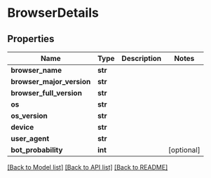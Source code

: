 # BrowserDetails

## Properties
Name | Type | Description | Notes
------------ | ------------- | ------------- | -------------
**browser_name** | **str** |  | 
**browser_major_version** | **str** |  | 
**browser_full_version** | **str** |  | 
**os** | **str** |  | 
**os_version** | **str** |  | 
**device** | **str** |  | 
**user_agent** | **str** |  | 
**bot_probability** | **int** |  | [optional] 

[[Back to Model list]](../README.md#documentation-for-models) [[Back to API list]](../README.md#documentation-for-api-endpoints) [[Back to README]](../README.md)

